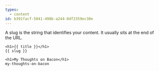```yaml
---
types:
  - content
id: b391facf-5041-498b-a244-0df2359ec30e
---
```

A slug is the string that identifies your content. It usually sits at the end of the URL.

```
<h1>{{ title }}</h1>
{{ slug }}
```

``` .language-output
<h1>My Thoughts on Bacon</h1>
my-thoughts-on-bacon
```

